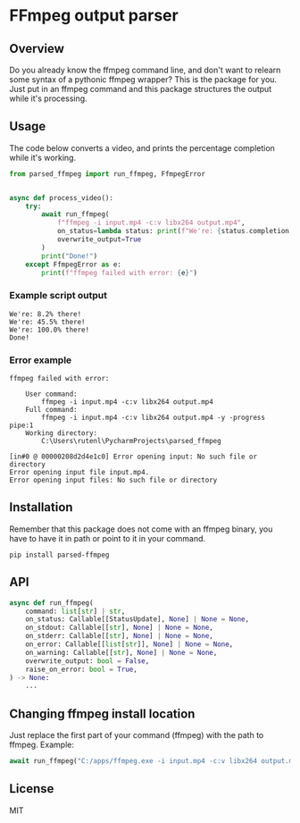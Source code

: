 # FFmpeg output parser

## Overview

Do you already know the ffmpeg command line, and don't want to relearn some syntax of a pythonic ffmpeg wrapper? This is
the package for you. Just put in an ffmpeg command and this package structures the output while it's processing.

## Usage

The code below converts a video, and prints the percentage completion while it's working.

```python
from parsed_ffmpeg import run_ffmpeg, FfmpegError


async def process_video():
    try:
        await run_ffmpeg(
            f"ffmpeg -i input.mp4 -c:v libx264 output.mp4",
            on_status=lambda status: print(f"We're: {status.completion * 100:.1f}% there!"),
            overwrite_output=True
        )
        print("Done!")
    except FfmpegError as e:
        print(f"ffmpeg failed with error: {e}")
```

### Example script output

```text
We're: 8.2% there!
We're: 45.5% there!
We're: 100.0% there!
Done!
```

### Error example

```text
ffmpeg failed with error: 

	User command:
		ffmpeg -i input.mp4 -c:v libx264 output.mp4
	Full command:
		ffmpeg -i input.mp4 -c:v libx264 output.mp4 -y -progress pipe:1
	Working directory:
		C:\Users\rutenl\PycharmProjects\parsed_ffmpeg

[in#0 @ 00000208d2d4e1c0] Error opening input: No such file or directory
Error opening input file input.mp4.
Error opening input files: No such file or directory
```

## Installation

Remember that this package does not come with an ffmpeg binary, you have to have it in path or point to it in your
command.

```shell
pip install parsed-ffmpeg
```

## API

```python
async def run_ffmpeg(
    command: list[str] | str,
    on_status: Callable[[StatusUpdate], None] | None = None,
    on_stdout: Callable[[str], None] | None = None,
    on_stderr: Callable[[str], None] | None = None,
    on_error: Callable[[list[str]], None] | None = None,
    on_warning: Callable[[str], None] | None = None,
    overwrite_output: bool = False,
    raise_on_error: bool = True,
) -> None:
    ...
```

## Changing ffmpeg install location

Just replace the first part of your command (ffmpeg) with the path to ffmpeg.
Example:

```python
await run_ffmpeg("C:/apps/ffmpeg.exe -i input.mp4 -c:v libx264 output.mp4 -y")
```

## License

MIT